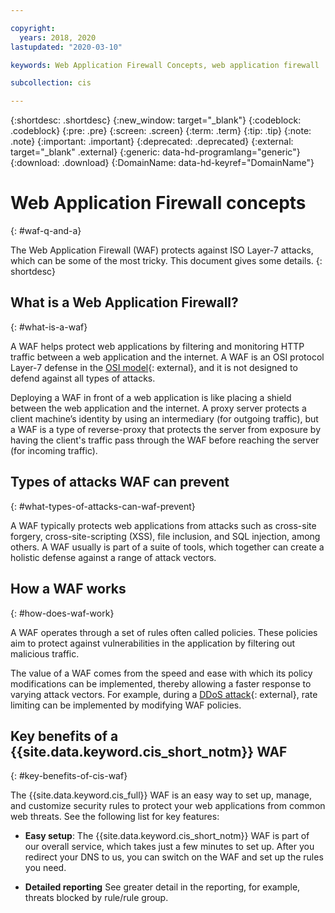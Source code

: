 ```yaml
---

copyright:
  years: 2018, 2020
lastupdated: "2020-03-10"

keywords: Web Application Firewall Concepts, web application firewall

subcollection: cis

---
```


{:shortdesc: .shortdesc}
{:new_window: target="_blank"}
{:codeblock: .codeblock}
{:pre: .pre}
{:screen: .screen}
{:term: .term}
{:tip: .tip}
{:note: .note}
{:important: .important}
{:deprecated: .deprecated}
{:external: target="_blank" .external}
{:generic: data-hd-programlang="generic"}
{:download: .download}
{:DomainName: data-hd-keyref="DomainName"}

# Web Application Firewall concepts
{: #waf-q-and-a}

The Web Application Firewall (WAF) protects against ISO Layer-7 attacks, which can be some of the most tricky. This document gives some details.
{: shortdesc}

## What is a Web Application Firewall?
{: #what-is-a-waf}

A WAF helps protect web applications by filtering and monitoring HTTP traffic between a web application and the internet. A WAF is an OSI protocol Layer-7 defense in the [OSI model](https://en.wikipedia.org/wiki/OSI_model){: external}, and it is not designed to defend against all types of attacks.

Deploying a WAF in front of a web application is like placing a shield between the web application and the internet. A proxy server protects a client machine’s identity by using an intermediary (for outgoing traffic), but a WAF is a type of reverse-proxy that protects the server from exposure by having the client's traffic pass through the WAF before reaching the server (for incoming traffic).

## Types of attacks WAF can prevent
{: #what-types-of-attacks-can-waf-prevent}

A WAF typically protects web applications from attacks such as cross-site forgery, cross-site-scripting (XSS), file inclusion, and SQL injection, among others. A WAF usually is part of a suite of tools, which together can create a holistic defense against a range of attack vectors.

## How a WAF works
{: #how-does-waf-work}

A WAF operates through a set of rules often called policies. These policies aim to protect against vulnerabilities in the application by filtering out malicious traffic.

The value of a WAF comes from the speed and ease with which its policy modifications can be implemented, thereby allowing a faster response to varying attack vectors. For example, during a [DDoS attack](https://en.wikipedia.org/wiki/Denial-of-service_attack){: external}, rate limiting can be implemented by modifying WAF policies.

## Key benefits of a {{site.data.keyword.cis_short_notm}} WAF
{: #key-benefits-of-cis-waf}

The {{site.data.keyword.cis_full}} WAF is an easy way to set up, manage, and customize security rules to protect your web applications from common web threats. See the following list for key features:

 * **Easy setup**: The {{site.data.keyword.cis_short_notm}} WAF is part of our overall service, which takes just a few minutes to set up. After you redirect your DNS to us, you can switch on the WAF and set up the rules you need.

 * **Detailed reporting** See greater detail in the reporting, for example, threats blocked by rule/rule group.
